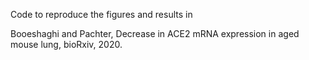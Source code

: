 Code to reproduce the figures and results in 

Booeshaghi and Pachter, Decrease in ACE2 mRNA expression in aged mouse lung, bioRxiv, 2020.
